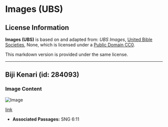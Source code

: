 # Images (UBS)

## License Information

**Images (UBS)** is based on and adapted from: _UBS Images_, [United Bible Societies](https://unitedbiblesocieties.org/), None, which is licensed under a [Public Domain CC0](https://creativecommons.org/public-domain/cc0/).

This markdown version is provided under the same license.



--------------------------------

## Biji Kenari (id: 284093)

### Image Content

![Image](https://cdn.aquifer.bible/aquifer-content/resources/Media/WEB-0896_walnut_seed.jpg)

[link](https://cdn.aquifer.bible/aquifer-content/resources/Media/WEB-0896_walnut_seed.jpg)

* **Associated Passages:** SNG 6:11

